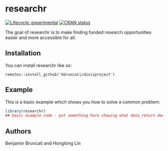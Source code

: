 
<!-- README.md is generated from README.Rmd. Please edit that file -->

# researchr

<!-- badges: start -->

[![Lifecycle:
experimental](https://img.shields.io/badge/lifecycle-experimental-orange.svg)](https://lifecycle.r-lib.org/articles/stages.html#experimental)
[![CRAN
status](https://www.r-pkg.org/badges/version/kbruncati)](https://CRAN.R-project.org/package=researchr)
<!-- badges: end -->

The goal of researchr is to make finding funded research opportunities
easier and more accessible for all.

## Installation

You can install researchr like so:

    remotes::install_github('kbruncati/diviiproject')

## Example

This is a basic example which shows you how to solve a common problem:

``` r
library(researchr)
## basic example code - put something here showing what data_return does I guess
```

## Authors

Benjamin Bruncati and Hongtong Lin
